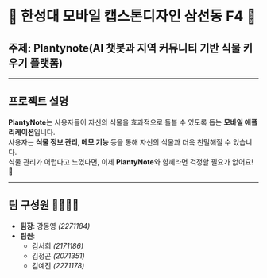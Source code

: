 # 🌱 **한성대 모바일 캡스톤디자인 삼선동 F4** 👋

## 주제: **Plantynote(AI 챗봇과 지역 커뮤니티 기반 식물 키우기 플랫폼)**

---

## 프로젝트 설명  
**PlantyNote**는 사용자들이 자신의 식물을 효과적으로 돌볼 수 있도록 돕는 **모바일 애플리케이션**입니다.  
사용자는 **식물 정보 관리, 메모 기능** 등을 통해 자신의 식물과 더욱 친밀해질 수 있습니다.  
식물 관리가 어렵다고 느꼈다면, 이제 **PlantyNote**와 함께라면 걱정할 필요가 없어요! 🌼

---

## 팀 구성원 👨‍💻👩‍💻  
- **팀장**: 강동영 *(2271184)*  
- **팀원**:  
  - 김서희 *(2171186)*  
  - 김정곤 *(2071351)*  
  - 김예진 *(2271178)*
